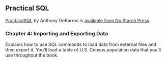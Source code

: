 ## Practical SQL

[PracticalSQL](https://www.nostarch.com/practicalSQL) by Anthony DeBarros is [available from No Starch Press](https://www.nostarch.com/practicalSQL).

### Chapter 4: Importing and Exporting Data

Explains how to use SQL commands to load data from external files and then export it. You’ll load a table of U.S. Census population data that you’ll use throughout the book.

